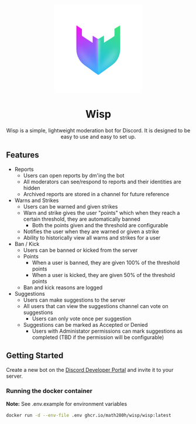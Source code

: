 <p align="center">
  <img src="./assets/logo.png" width="240px" height="240px" />
</p>
<h1 align="center">
    Wisp
</h1>
<p align="center">
  Wisp is a simple, lightweight moderation bot for Discord. It is designed to be easy to use and easy to set up.
</p>

## Features

- Reports
  - Users can open reports by dm'ing the bot
  - All moderators can see/respond to reports and their identities are hidden
  - Archived reports are stored in a channel for future reference
- Warns and Strikes
  - Users can be warned and given strikes
  - Warn and strike gives the user "points" which when they reach a certain threshold, they are automatically banned 
    - Both the points given and the threshold are configurable
  - Notifies the user when they are warned or given a strike
  - Ability to historically view all warns and strikes for a user
- Ban / Kick
  - Users can be banned or kicked from the server
  - Points
    - When a user is banned, they are given 100% of the threshold points
    - When a user is kicked, they are given 50% of the threshold points
  - Ban and kick reasons are logged
- Suggestions
  - Users can make suggestions to the server
  - All users that can view the suggestions channel can vote on suggestions
    - Users can only vote once per suggestion
  - Suggestions can be marked as Accepted or Denied
    - Users with Administator permissions can mark suggestions as completed (TBD if the permission will be configurable)

## Getting Started

Create a new bot on the [Discord Developer Portal](https://discord.com/developers/applications) and invite it to your server.

### Running the docker container

**Note:** See .env.example for environment variables

<!-- TODO:: Get actual link for docker image -->
```bash
docker run -d --env-file .env ghcr.io/math280h/wisp/wisp:latest
```
